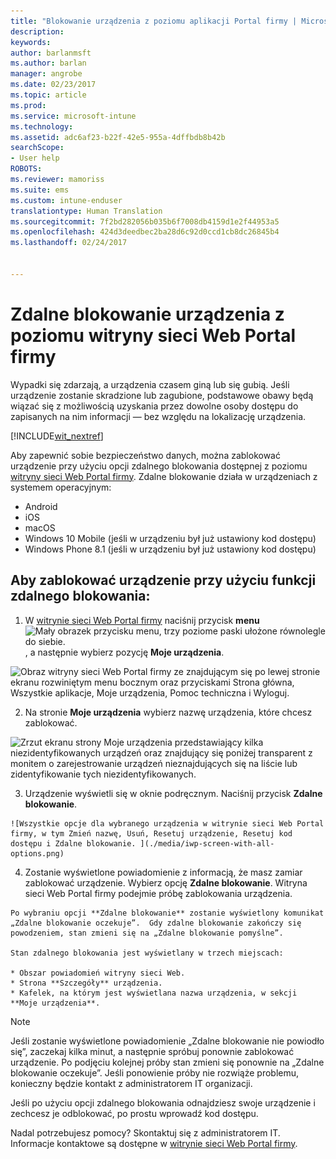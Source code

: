 ```yaml
---
title: "Blokowanie urządzenia z poziomu aplikacji Portal firmy | Microsoft Docs"
description: 
keywords: 
author: barlanmsft
ms.author: barlan
manager: angrobe
ms.date: 02/23/2017
ms.topic: article
ms.prod: 
ms.service: microsoft-intune
ms.technology: 
ms.assetid: adc6af23-b22f-42e5-955a-4dffbdb8b42b
searchScope:
- User help
ROBOTS: 
ms.reviewer: mamoriss
ms.suite: ems
ms.custom: intune-enduser
translationtype: Human Translation
ms.sourcegitcommit: 7f2bd282056b035b6f7008db4159d1e2f44953a5
ms.openlocfilehash: 424d3deedbec2ba28d6c92d0ccd1cb8dc26845b4
ms.lasthandoff: 02/24/2017


---
```


# <a name="remotely-lock-your-device-from-the-company-portal-website"></a>Zdalne blokowanie urządzenia z poziomu witryny sieci Web Portal firmy

Wypadki się zdarzają, a urządzenia czasem giną lub się gubią. Jeśli urządzenie zostanie skradzione lub zagubione, podstawowe obawy będą wiązać się z możliwością uzyskania przez dowolne osoby dostępu do zapisanych na nim informacji — bez względu na lokalizację urządzenia.

[!INCLUDE[wit_nextref](../includes/end-user-password-guidance.md)]

Aby zapewnić sobie bezpieczeństwo danych, można zablokować urządzenie przy użyciu opcji zdalnego blokowania dostępnej z poziomu [witryny sieci Web Portal firmy](http://portal.manage.microsoft.com). Zdalne blokowanie działa w urządzeniach z systemem operacyjnym:

* Android
* iOS
* macOS
* Windows 10 Mobile (jeśli w urządzeniu był już ustawiony kod dostępu)
* Windows Phone 8.1 (jeśli w urządzeniu był już ustawiony kod dostępu)

## <a name="to-use-remote-lock-to-lock-your-device"></a>Aby zablokować urządzenie przy użyciu funkcji zdalnego blokowania:

1.    W [witrynie sieci Web Portal firmy](http://portal.manage.microsoft.com) naciśnij przycisk __menu__ ![Mały obrazek przycisku menu, trzy poziome paski ułożone równolegle do siebie.](/Intune/whats-new/media/CP_hamburger_menu.png), a następnie wybierz pozycję __Moje urządzenia__.

  ![Obraz witryny sieci Web Portal firmy ze znajdującym się po lewej stronie ekranu rozwiniętym menu bocznym oraz przyciskami Strona główna, Wszystkie aplikacje, Moje urządzenia, Pomoc techniczna i Wyloguj.](/media/iwp-expanded-sidebar.png)

2. Na stronie __Moje urządzenia__ wybierz nazwę urządzenia, które chcesz zablokować.

  ![Zrzut ekranu strony Moje urządzenia przedstawiający kilka niezidentyfikowanych urządzeń oraz znajdujący się poniżej transparent z monitem o zarejestrowanie urządzeń nieznajdujących się na liście lub zidentyfikowanie tych niezidentyfikowanych.](./media/macOS_enroll_002_tap_here_banner.png)

3.    Urządzenie wyświetli się w oknie podręcznym. Naciśnij przycisk **Zdalne blokowanie**.

    ![Wszystkie opcje dla wybranego urządzenia w witrynie sieci Web Portal firmy, w tym Zmień nazwę, Usuń, Resetuj urządzenie, Resetuj kod dostępu i Zdalne blokowanie. ](./media/iwp-screen-with-all-options.png)

4.    Zostanie wyświetlone powiadomienie z informacją, że masz zamiar zablokować urządzenie. Wybierz opcję **Zdalne blokowanie**. Witryna sieci Web Portal firmy podejmie próbę zablokowania urządzenia.

    Po wybraniu opcji **Zdalne blokowanie** zostanie wyświetlony komunikat „Zdalne blokowanie oczekuje”.  Gdy zdalne blokowanie zakończy się powodzeniem, stan zmieni się na „Zdalne blokowanie pomyślne”.

    Stan zdalnego blokowania jest wyświetlany w trzech miejscach:

    * Obszar powiadomień witryny sieci Web.
    * Strona **Szczegóły** urządzenia.
    * Kafelek, na którym jest wyświetlana nazwa urządzenia, w sekcji **Moje urządzenia**.

> [!Note]
> Jeśli zostanie wyświetlone powiadomienie „Zdalne blokowanie nie powiodło się”, zaczekaj kilka minut, a następnie spróbuj ponownie zablokować urządzenie. Po podjęciu kolejnej próby stan zmieni się ponownie na „Zdalne blokowanie oczekuje”. Jeśli ponowienie próby nie rozwiąże problemu, konieczny będzie kontakt z administratorem IT organizacji.

Jeśli po użyciu opcji zdalnego blokowania odnajdziesz swoje urządzenie i zechcesz je odblokować, po prostu wprowadź kod dostępu.

Nadal potrzebujesz pomocy? Skontaktuj się z administratorem IT. Informacje kontaktowe są dostępne w [witrynie sieci Web Portal firmy](http://portal.manage.microsoft.com).

